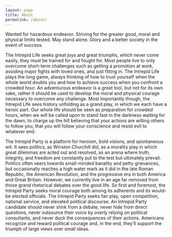 ```yaml
---
layout: page
title: About
permalink: /about/
---
```


Wanted for hazardous endeavor.  Striving for the greater good, moral and physical limits tested. May stand alone. Glory and a better society in the event of success.

The Intrepid Life seeks great joys and great triumphs, which never come easily, they must be trained for and fought for. Most people live to only overcome short-term challenges such as getting a promotion at work, avoiding major fights with loved ones, and just fitting in. The Intrepid Life plays the long game, always thinking of how to  trust yourself when the whole world doubts you and how to achieve success when you confront a crowded hour. An adventurous endeavor is a great tool, but not for its own sake, rather it should be used to develop the moral and physical courage necessary to overcome any challenge. Most importantly though, the Intrepid Life sees history unfolding as a grand play, in which we each have a heroic part. Our whole life should be seen as preparation for crowded hours,  when we will be called upon to stand fast in the darkness waiting for the dawn, to charge up the hill believing that your actions are willing others to follow you, that you will follow your conscience and resist evil to whatever end.

The Intrepid Party is a platform for heroism, bold visions, and spontaneous wit. It sees politics, as Winston Churchill did, as a morality play in which great dilemmas are acted out and resolved, as an arena where truth, integrity, and freedom are constantly put to the test but ultimately prevail. Politics often veers towards small-minded banality and petty grievances, but occasionally reaches a high water mark as it did in the late Roman Republic, the American Revolution, and the progressive era in both America and Great Britain. However, we currently live in an age far removed from those grand rhetorical debates over the good life. So first and foremost, the Intrepid Party seeks moral courage both among its adherents and its would-be elected officials. The Intrepid Party seeks fair play, open competition, national service, and elevated political discourse. An Intrepid Party candidate should never shirk from a debate, never hide from direct questions, never outsource their voice by overly relying on political consultants, and never duck the consequences of their actions. Americans recognize and reward political courage and, in the end, they’ll support the triumph of large views over small ideas.